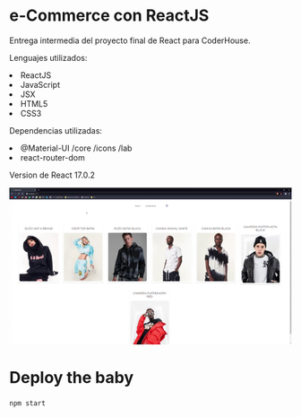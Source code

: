 # e-Commerce con ReactJS

Entrega intermedia del proyecto final de React para CoderHouse.

Lenguajes utilizados:

<li>ReactJS</li>
<li>JavaScript</li>
<li>JSX</li>
<li>HTML5</li>
<li>CSS3</li>

Dependencias utilizadas:

<li>@Material-UI /core /icons /lab</li>
<li>react-router-dom</li>

Version de React 17.0.2

<img src='./src/img/gif_eCommerce.gif'/>

# Deploy the baby

<code>npm start</code>
